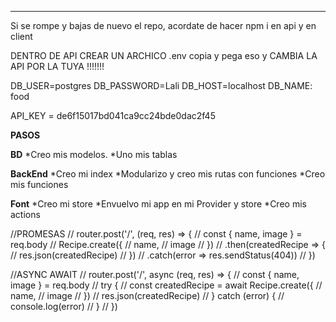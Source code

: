 _______________________________________________________________

Si se rompe y bajas de nuevo el repo, acordate de hacer npm i en api y en client

DENTRO DE API CREAR UN ARCHICO .env copia y pega eso y CAMBIA LA API POR LA TUYA !!!!!!!

DB_USER=postgres
DB_PASSWORD=Lali
DB_HOST=localhost
DB_NAME: food

API_KEY = de6f15017bd041ca9cc24bde0dac2f45

**PASOS**

**BD**
*Creo mis modelos.
*Uno mis tablas

**BackEnd**
*Creo mi index
*Modularizo y creo mis rutas con funciones
*Creo mis funciones

**Font**
*Creo mi store
*Envuelvo mi app en mi Provider y store
*Creo mis actions

//PROMESAS
// router.post('/', (req, res) => {
//     const { name, image } = req.body
//     Recipe.create({
//         name,
//         image
//     })
//     .then(createdRecipe => {
//     res.json(createdRecipe)
// }) 
//     .catch(error => res.sendStatus(404))
// })

//ASYNC AWAIT 
// router.post('/', async (req, res) => {
//     const { name, image } = req.body
//     try {
//         const createdRecipe = await Recipe.create({
//             name,
//             image
//         })
//         res.json(createdRecipe)
//     } catch (error) {
//         console.log(error)
//     }
// })
